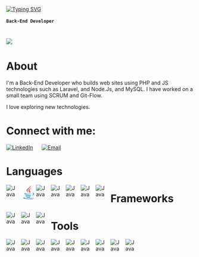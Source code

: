 <a href="https://git.io/typing-svg"><img src="https://readme-typing-svg.demolab.com?font=Fira+Code&color=54EBF8&duration=10000&pause=1000&repeat=false&width=435&lines=I'm+Ary+Daniel" alt="Typing SVG" /></a>

**`Back-End Developer`**

#
![](https://github-widgetbox.vercel.app/api/profile?username=AryDaniel&data=followers,repositories,stars,commits&theme=nautilus)

<!--
<p align="center">
  <a href="https://github.com/AryDaniel?tab=repositories&sort=stargazers">
    <img alt="total stars" title="Total stars on GitHub" src="https://custom-icon-badges.demolab.com/github/stars/AryDaniel?color=236ad3&style=for-the-badge&labelColor=1155ba&logo=star"/></a>
  <a href="https://github.com/AryDaniel?tab=followers">
    <img alt="followers" title="Follow me on Github" src="https://custom-icon-badges.demolab.com/github/followers/AryDaniel?color=236ad3&labelColor=1155ba&style=for-the-badge&logo=person-add&label=Follow&logoColor=white"/></a>
</p>
--> 
#
# About
I'm a Back-End Developer who builds web sites using PHP and JS technologies such as Laravel, and Node.Js, and MySQL. I have worked on a small team using SCRUM and Git-Flow.

I love exploring new technologies.

#
# Connect with me:
[<img src="https://cdn-icons-png.flaticon.com/512/174/174857.png" alt="LinkedIn" width="30" height="30">](https://www.linkedin.com/in/arydaniel/) 
&nbsp;&nbsp;&nbsp;&nbsp;
[<img src="https://cdn-icons-png.flaticon.com/512/732/732200.png" alt="Email" width="30" height="30">](mailto:ary.05daniel@gmail.com)

#
# Languages 
<img align="left" alt="Java" width="30px" style="padding-right:10px" src="https://cdn.jsdelivr.net/gh/devicons/devicon@latest/icons/cplusplus/cplusplus-original.svg" />
<img align="left" width="40" height="40" src="https://raw.githubusercontent.com/devicons/devicon/master/icons/java/java-original.svg"/>
<img align="left" alt="Java" width="30px" style="padding-right:10px" src="https://cdn.jsdelivr.net/gh/devicons/devicon@latest/icons/html5/html5-original.svg" />          
<img align="left" alt="Java" width="30px" style="padding-right:10px" src="https://cdn.jsdelivr.net/gh/devicons/devicon@latest/icons/css3/css3-original.svg" />
<img align="left" alt="Java" width="30px" style="padding-right:10px" src="https://cdn.jsdelivr.net/gh/devicons/devicon@latest/icons/php/php-original.svg" />
<img align="left" alt="Java" width="30px" style="padding-right:10px" src="https://cdn.jsdelivr.net/gh/devicons/devicon@latest/icons/mysql/mysql-original-wordmark.svg" />
<img align="left" alt="Java" width="30px" style="padding-right:10px" src="https://cdn.jsdelivr.net/gh/devicons/devicon@latest/icons/javascript/javascript-original.svg" />
          
#
#
# Frameworks 
<img align="left" alt="Java" width="30px" style="padding-right:10px" src="https://cdn.jsdelivr.net/gh/devicons/devicon@latest/icons/laravel/laravel-original.svg" />
<img align="left" alt="Java" width="30px" style="padding-right:10px" src="https://cdn.jsdelivr.net/gh/devicons/devicon@latest/icons/nodejs/nodejs-original-wordmark.svg" />
<img align="left" alt="Java" width="30px" style="padding-right:10px" src="https://cdn.jsdelivr.net/gh/devicons/devicon@latest/icons/bootstrap/bootstrap-original.svg" />
          
#
#
# Tools
<img align="left" alt="Java" width="30px" style="padding-right:10px" src="https://www.apachefriends.org/images/xampp-logo-ac950edf.svg" />
<img align="left" alt="Java" width="30px" style="padding-right:10px" src="https://herd.laravel.com/images/appicon.png" />
<img align="left" alt="Java" width="30px" style="padding-right:10px" src="https://cdn.jsdelivr.net/gh/devicons/devicon@latest/icons/github/github-original.svg" />
<img align="left" alt="Java" width="30px" style="padding-right:10px" src="https://cdn.jsdelivr.net/gh/devicons/devicon@latest/icons/git/git-original.svg" />
<img align="left" alt="Java" width="30px" style="padding-right:10px" src="https://cdn.jsdelivr.net/gh/devicons/devicon@latest/icons/gitlab/gitlab-original.svg" />
<img align="left" alt="Java" width="30px" style="padding-right:10px" src="https://cdn.jsdelivr.net/gh/devicons/devicon@latest/icons/vscode/vscode-original.svg" />
<img align="left" alt="Java" width="30px" style="padding-right:10px" src="https://cdn.jsdelivr.net/gh/devicons/devicon@latest/icons/composer/composer-original.svg" />
<img align="left" alt="Java" width="30px" style="padding-right:10px" src="https://cdn.jsdelivr.net/gh/devicons/devicon@latest/icons/illustrator/illustrator-plain.svg" />
<img align="left" alt="Java" width="30px" style="padding-right:10px" src="https://cdn.jsdelivr.net/gh/devicons/devicon@latest/icons/bash/bash-original.svg" />
          
